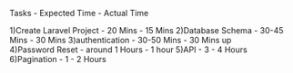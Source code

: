
Tasks           -				Expected Time           -   				Actual Time

1)Create Laravel Project	-	20 Mins					-    				15 Mins
2)Database Schema 			-	30-45 Mins				-					  30 Mins
3)authentication			-	30-50 Mins          -           			30 Mins up       
4)Password Reset			-	around 1 Hours      -                        1 hour
5)API						-	3 - 4 Hours     
6)Pagination         		-	1 - 2 Hours

